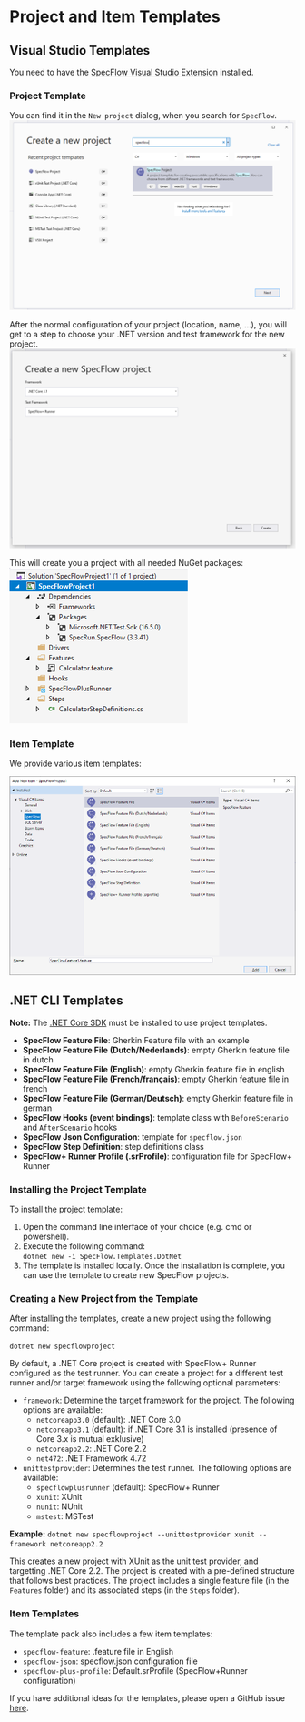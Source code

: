 # Project and Item Templates

## Visual Studio Templates

You need to have the [SpecFlow Visual Studio Extension](Installation.md) installed.

### Project Template

You can find it in the `New project` dialog, when you search for `SpecFlow`.  
![Create new project dialog](../_static/images/CreateNewProjectDialog.png)

After the normal configuration of your project (location, name, ...), you will get to a step to choose your .NET version and test framework for the new project.  
![SpecFlow configuration for your project](../_static/images/CreateNewProjectDialog_SpecFlow.png)

This will create you a project with all needed NuGet packages:  
![Created project](../_static/images/CreatedProject.png)

### Item Template

We provide various item templates:

![Item Templates](../_static/images/VisualStudio_ItemTemplates.png)

## .NET CLI Templates

**Note:** The [.NET Core SDK](https://dotnet.microsoft.com/download) must be installed to use project templates.

* **SpecFlow Feature File**: Gherkin Feature file with an example
* **SpecFlow Feature File (Dutch/Nederlands)**: empty Gherkin feature file in dutch
* **SpecFlow Feature File (English)**: empty Gherkin feature file in english
* **SpecFlow Feature File (French/français)**: empty Gherkin feature file in french
* **SpecFlow Feature File (German/Deutsch)**: empty Gherkin feature file in german
* **SpecFlow Hooks (event bindings)**: template class with `BeforeScenario` and `AfterScenario` hooks
* **SpecFlow Json Configuration**: template for `specflow.json`
* **SpecFlow Step Definition**: step definitions class
* **SpecFlow+ Runner Profile (.srProfile)**: configuration file for SpecFlow+ Runner

### Installing the Project Template

To install the project template:

1. Open the command line interface of your choice (e.g. cmd or powershell).
1. Execute the following command:  
  `dotnet new -i SpecFlow.Templates.DotNet`
1. The template is installed locally. Once the installation is complete, you can use the template to create new SpecFlow projects.

### Creating a New Project from the Template

After installing the templates, create a new project using the following command:

`dotnet new specflowproject`

By default, a .NET Core project is created with SpecFlow+ Runner configured as the test runner. You can create a project for a different test runner and/or target framework using the following optional parameters:

* `framework`: Determine the target framework for the project. The following options are available:
  *  `netcoreapp3.0` (default): .NET Core 3.0
  *  `netcoreapp3.1` (default): if .NET Core 3.1 is installed (presence of Core 3.x is mutual exklusive)
  *  `netcoreapp2.2`: .NET Core 2.2
  *  `net472`: .NET Framework 4.72
* `unittestprovider`: Determines the test runner. The following options are available:
  * `specflowplusrunner` (default): SpecFlow+ Runner
  * `xunit`: XUnit
  * `nunit`: NUnit
  * `mstest`: MSTest

**Example:**
`dotnet new specflowproject --unittestprovider xunit --framework netcoreapp2.2`

This creates a new project with XUnit as the unit test provider, and targetting .NET Core 2.2. The project is created with a pre-defined structure that follows best practices. The project includes a single feature file (in the `Features` folder) and its associated steps (in the `Steps` folder).

### Item Templates

The template pack also includes a few item templates:

* `specflow-feature`: .feature file in English
* `specflow-json`: specflow.json configuration file
* `specflow-plus-profile`: Default.srProfile (SpecFlow+Runner configuration)

If you have additional ideas for the templates, please open a GitHub issue <a href="https://github.com/techtalk/SpecFlow/issues">here</a>.
